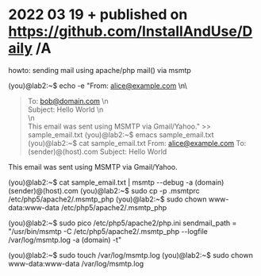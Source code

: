 # 2022 03 19  + published on https://github.com/InstallAndUse/Daily /A

howto: sending mail using apache/php mail() via msmtp

(you)@lab2:~$ echo -e "From: alice@example.com \n\
> To: bob@domain.com \n\
> Subject: Hello World \n\
> \n\
> This email was sent using MSMTP via Gmail/Yahoo." >> sample_email.txt
(you)@lab2:~$ emacs sample_email.txt
(you)@lab2:~$ cat sample_email.txt
From: alice@example.com
To: (sender)@(host).com
Subject: Hello World

This email was sent using MSMTP via Gmail/Yahoo.

(you)@lab2:~$ cat sample_email.txt | msmtp --debug -a (domain) (sender)@(host).com
(you)@lab2:~$ sudo cp -p .msmtprc /etc/php5/apache2/.msmtp_php
(you)@lab2:~$ sudo chown www-data:www-data /etc/php5/apache2/.msmtp_php

(you)@lab2:~$ sudo pico /etc/php5/apache2/php.ini
    sendmail_path = "/usr/bin/msmtp -C /etc/php5/apache2/.msmtp_php --logfile /var/log/msmtp.log -a (domain) -t"


(you)@lab2:~$ sudo touch /var/log/msmtp.log
(you)@lab2:~$ sudo chown www-data:www-data /var/log/msmtp.log
